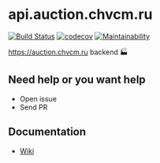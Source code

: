 # api.auction.chvcm.ru

[![Build Status](https://travis-ci.com/AlendoStudio/api.auction.chvcm.ru.svg?branch=master)](https://travis-ci.com/AlendoStudio/api.auction.chvcm.ru)
[![codecov](https://codecov.io/gh/AlendoStudio/api.auction.chvcm.ru/branch/master/graph/badge.svg)](https://codecov.io/gh/AlendoStudio/api.auction.chvcm.ru)
[![Maintainability](https://api.codeclimate.com/v1/badges/3d3b57e61f962afa6aeb/maintainability)](https://codeclimate.com/github/AlendoStudio/api.auction.chvcm.ru/maintainability)

<https://auction.chvcm.ru> backend :factory:

## Need help or you want help

- Open issue
- Send PR

## Documentation

- [Wiki](https://github.com/AlendoStudio/api.auction.chvcm.ru/wiki)
